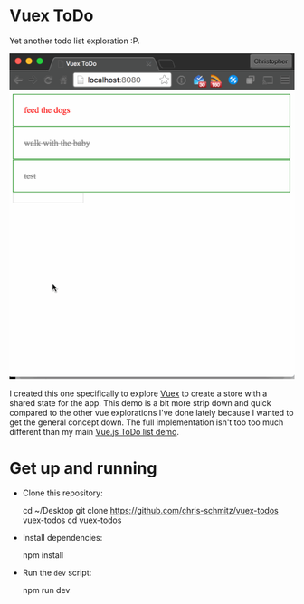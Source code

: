 # Vuex ToDo

Yet another todo list exploration :P.

![demo](readmeAttachments/vuex-todo-demo.gif)

I created this one specifically to explore [Vuex](https://github.com/vuejs/vuex) to create a store with a shared state for the app. This demo is a bit more strip down and quick compared to the other vue explorations I've done lately because I wanted to get the general concept down. The full implementation isn't too too much different than my main [Vue.js ToDo list demo](https://github.com/chris-schmitz/VueToDos). 

# Get up and running 

- Clone this repository:

    cd ~/Desktop
    git clone https://github.com/chris-schmitz/vuex-todos vuex-todos
    cd vuex-todos

- Install dependencies: 

    npm install

- Run the `dev` script:

    npm run dev